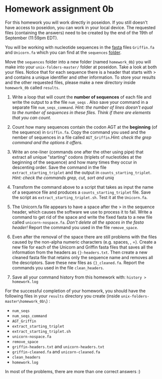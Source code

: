 # Homework assignment 0b

For this homework you will work directly in poseidon. If you still doesn't have access to poseidon, you can work in your local device. The requested files (containing the answers) need to be created by the end of the 19th of September (11:59pm EDT).

You will be working with nucleotide sequences in the [fasta](https://en.wikipedia.org/wiki/FASTA_format)  files `Griffin.fa` and `Unicorn.fa` which you can find at the `sequences` [folder](https://github.com/2023-environmental-bioinformatics/HW_assigment_0b/tree/main/sequences). 

Move the `sequences` folder into a new folder (named `homework_0b`) you will make into your `unix-folders-master/` folder at poseidon. Take a look at both your files. Notice that for each sequence there is a header that starts with > and contains a unique identifier and other information. To store your results and the other requested files, please make a new directory inside `homework_0b` called `results`.

1. Write a loop that will count the **number of sequences** of each file and write the output to a the file ```num_seqs``` . Also save your command in a separate file `num_seqs_command`. *Hint: the number of lines doesn't equal to the number of sequences in these files. Think if there are elements that you can count.*

2. Count how many sequences contain the codon AGT at the **beginning** (of the sequence) in `Griffin.fa`. Copy the command you used and the nember of sequences in a file called `AGT_Griffin`.*Hint: check the grep command and the options it offers.*

3. Write an one-liner (commands one after the other using pipe) that extract all unique "starting" codons (triplets of nucleotides at the beginning of the sequence) and how many times they occur in descenting order. Save the command in the file `extract_starting_triplet` and the output in `counts_starting_triplet`. *Hint: check the commands grep, cut, sort and uniq*

4. Transform the command above to a script that takes as input the name of a sequence file and produces a  `counts_starting_triplet` file. Save the script as `extract_starting_triplet.sh`. Test it at the `Unicorn.fa`.

5. The Unicorn.fa file appears to have a space after the > in the sequence header, which causes the software we use to process it to fail. Write a command to get rid of the space and write the fixed fasta to a new file called `unicorn-nospace.fa`. *Don't delete all the spaces in the fasta header!* Report the command you used in the file `remove_space`.

6. Even after the removal of the space there are still problems with the files caused by the non-alpha numeric characters (e.g. spaces, \, =). Create a new file for each of the Unicorn and Griffin fasta files that saves all the information from the headers as `{}-headers.txt`. Then create a new cleaned fasta file that retains only the sequence name and removes all the descriptors. Save these new files as `{}_cleaned.fa`. Report the commands you used in the file `clean_headers`.

7. Save all your command history from this homework with:
```history > homework.log```


For the successful completion of your homework, you should have the following files in your `results` directory you create (inside `unix-folders-master\homework_0b\`) :
- `num_seqs`
- `num_seqs_command`
- `AGT_Griffin`
- `extract_starting_triplet`
- `extract_starting_triplet.sh`
- `unicorn-nospace.fa`
- `remove_space`
- `griffin-headers.txt` and `unicorn-headers.txt`
- `griffin-cleaned.fa` and `unicorn-cleaned.fa`
- `clean_headers`
- `homework.log`

In most of the problems, there are more than one correct answers :) 


